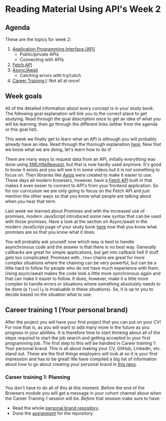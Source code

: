 # Reading Material Using API's Week 2

## Agenda

These are the topics for week 2:

1. [Application Programming Interface (API)](https://study.hackyourfuture.net/#/the-internet/api)
   - Public/private APIs
   - Connecting with APIs
2. [Fetch API](https://study.hackyourfuture.net/#/the-internet/fetch)
3. [Async/Await](https://study.hackyourfuture.net/#/javascript/modern-js)
   - Catching errors with try/catch
4. [Career Training I](https://github.com/HackYourFuture/yourpersonalbrand): Not all at once!

## Week goals

All of the detailed information about every concept is in your study book. The following goal explanation will link you to the correct place to get studying. Read through the goal description once to get an idea of what you will be learning, then go through the different links (either from the agenda or this goal list).

This week we finally get to learn what an API is although you will probably already have an idea. Read through the thorough explanation [here](https://study.hackyourfuture.net/#/the-internet/api). Now that we know what we are doing, let's learn how to do it!

There are many ways to request data from an API, initially everything was done using [XMLHttpRequest](https://developer.mozilla.org/nl/docs/Web/API/XMLHttpRequest), but that is now hardly used anymore. It's good to know it exists and you will see it in some videos but it is not something to focus on. Then libraries like [Axios](https://github.com/axios/axios) were created to make it easier to use. These days all modern browsers, however, have a [Fetch API](https://study.hackyourfuture.net/#/the-internet/fetch) built in that makes it even easier to connect to API's from your frontend application. So for our curriculum we are only going to focus on the Fetch API and just mention the other ways so that you know what people are talking about when you hear that term.

Last week we learned about Promises and with the increased use of promises, modern JavaScript introduced some new syntax that can be used with those promises. Have a look at the section on Async/await in the modern JavaScript page of your study book [here]((https://study.hackyourfuture.net/#/javascript/modern-js)) now that you know what promises are so that you know what it does.

You will probably ask yourself now which way is best to handle asynchronous code and the answer is that there is no best way. Generally callbacks are great for simple applications, but get into callback hell if stuff gets too complicated. Promises with `.then` chains are great for more complex situations where the chaining can be very powerful, but can be a little hard to follow for people who do not have much experience with them. Using async/await makes the code look a little more synchronous again and that can make it easier to follow. It does, however, make it a little more complex to handle errors or situations where something absolutely needs to be done (a `finally` is invaluable in these situations). So, it is up to you to decide based on the situation what to use. 

## Career training 1 (Your personal brand)

After the project you will have your first project that you can put on your CV! For now that is, as you will want to add many more in the future as you progress in your abilities. It is therefore time to start thinking about all of the steps required to start the job search and getting accepted to your first programming job. The first step to this will be handled in Career training 1: Your personal brand. This is all about making your CV, GitHub, LinkedIn, etc. stand out. These are the first things employers will look at so it is your first impression and has to be great! We have compiled a big list of information about how to go about creating your personal brand in [this repo](https://github.com/HackYourFuture/yourpersonalbrand).

### Career training 1: Planning

You don't have to do all of this at this moment. Before the end of the Browsers module you will get a message in your cohort channel about when the Career Training 1 session will be. *Before* that session make sure to have:
- Read the whole [personal brand repository](https://github.com/HackYourFuture/yourpersonalbrand).
- Done the [assignment](https://github.com/HackYourFuture/yourpersonalbrand/blob/main/yourcurriculum.md#4-submitting-your-cv-to-the-hyf-team) for the repository.
